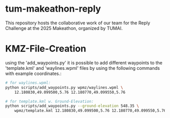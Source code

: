 # tum-makeathon-reply
This repository hosts the collaborative work of our team for the Reply Challenge at the 2025 Makeathon, organized by TUMAI.

# KMZ-File-Creation
using the 'add_waypoints.py' it is possible to add different waypoints to the 'template.kml' and 'waylines.wpml' files by using the following commands with example coordinates.:

```bash
# for waylines.wpml:
python scripts/add_waypoints.py wpmz/waylines.wpml \
    12.180830,49.099500,5.76 12.180770,49.099550,5.76

# for template.kml w. Ground-Elevation:
python scripts/add_waypoints.py --ground-elevation 548.35 \
    wpmz/template.kml 12.180830,49.099500,5.76 12.180770,49.099550,5.76


